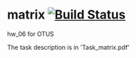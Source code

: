 # matrix  [![Build Status](https://travis-ci.org/znseday/matrix.svg?branch=master)](https://travis-ci.org/znseday/matrix)
hw_06 for OTUS

The task description is in 'Task_matrix.pdf'
